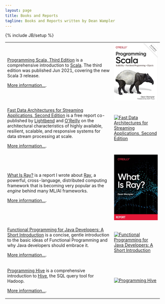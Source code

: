 ```yaml
---
layout: page
title: Books and Reports
tagline: Books and Reports written by Dean Wampler
---
```

{% include JB/setup %}

<table class="book-page-table">
  <tr>
    <td>
      <p><a href="programmingscala.html">Programming Scala, Third Edition</a> is a comprehensive introduction to <a href="https://scala-lang.org" target="scala">Scala</a>. The third edition was published Jun 2021, covering the new Scala 3 release.</p>
      <p><a href="programmingscala.html">More information...</a>.</p>
    </td>
    <td>
      <a href="programmingscala.html" class="books-book" target="book"><img src="/assets/images/prog_scala_3ed_comp-quarter_size.jpg" alt="Programming Scala, Third Edition"/></a>
    </td>
  </tr>
  <tr>
    <td>
      <p><a href="fd-arch-streaming.html" target="book">Fast Data Architectures for Streaming Applications, Second Edition</a> is a free report co-published by <a href="https://lightbend.com" target="lightbend">Lightbend</a> and <a href="https://oreilly.com" target="oreilly">O'Reilly</a> on the architectural characteristics of highly available, resilient, scalable, and responsive systems for data stream processing at scale.</p>
      <p><a href="fd-arch-streaming.html">More information...</a>.</p>
    </td>
    <td>
          <a href="fd-arch-streaming.html" class="books-book" target="book"><img src="/assets/images/FastDataArch-StreamingApps-2ndEd-256x337.png" alt="Fast Data Architectures for Streaming Applications, Second Edition"/></a>
    </td>
  </tr>
  <tr>
    <td>
      <p><a href="what-is-ray.html" target="book">What Is Ray?</a> is a report I wrote about <a href="https://ray.io">Ray</a>, a powerful, cross-language, distributed computing framework that is becoming very popular as the <em>engine</em> behind many ML/AI frameworks.</p>
      <p><a href="what-is-ray.html">More information...</a>.</p>
    </td>
    <td>
          <a href="what-is-ray.html" class="books-book" target="book"><img src="/assets/images/WhatIsRay.jpg" alt="What Is Ray?"/></a>
    </td>
  </tr>
  <tr>
    <td>
      <p><a href="fpjava.html" target="book">Functional Programming for Java Developers: A Short Introduction</a> is a concise, gentle introduction to the basic ideas of <span class="keyword">Functional Programming</span> and why Java developers should embrace it.</p>
      <p><a href="fpjava.html">More information...</a>.</p>
    </td>
    <td>
        <a href="fpjava.html" class="books-book" target="book"><img src="/assets/images/FPforJavaDevsCover_256x337.png" alt="Functional Programming for Java Developers: A Short Introduction"/></a> 
    </td>
  </tr>
  <tr>
    <td>
      <p><a href="programminghive.html" target="book">Programming Hive</a> is a comprehensive introduction to <a href="https://hive.apache.org" target="hive">Hive</a>, the SQL query tool for Hadoop.</p>
      <p><a href="programminghive.html">More information...</a>.</p>
    </td>
    <td>
        <a href="programminghive.html" class="books-book" target="book"><img src="/assets/images/prog_hive_mech_cover_front_252x331.png" alt="Programming Hive"/></a>
    </td>
  </tr>
</table>
